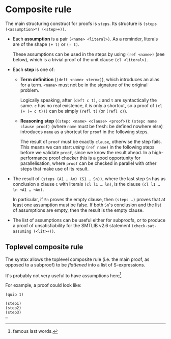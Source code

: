 # Composite rule

The main structuring construct for proofs is `steps`. Its structure is
`(steps (<assumption>*) (<step>+))`.

- Each **assumption** is a pair `(<name> <literal>)`.
  As a reminder, literals are of the shape `(+ t)` or `(- t)`.

  These assumptions can be used in the steps by using `(ref <name>)` (see below),
  which is a trivial proof of the unit clause `(cl <literal>)`.
  
- Each **step** is one of:

  * **Term definition** (`(deft <name> <term>)`), which introduces an
    alias for a term. `<name>` must not be in the signature of the original problem.

    Logically speaking, after `(deft c t)`, `c` and `t` are syntactically the
    same. `c` has no real existence, it is only a shortcut, so a proof
    of `(cl (+ (= c t)))` can be simply `(refl t)` (or `(refl c)`).

  * **Reasoning step** (`(stepc <name> <clause> <proof>)`):
    `(stepc name clause proof)` (where `name` must be fresh: be defined nowhere else)
    introduces `name` as a shortcut for `proof` in the following steps.

    The result of `proof` must be exactly `clause`, otherwise the step fails.
    This means we can start _using_ `(ref name)` in the following steps
    before we validate `proof`, since we know the result ahead. In a
    high-performance proof checker this is a good opportunity for parallelisation,
    where `proof` can be checked in parallel with other steps that make use of its
    result.

- The result of `(steps (A1 … Am) (S1 … Sn))`, where the last step
  `Sn` has as conclusion a clause `C` with literals `(cl l1 … ln)`,
  is the clause `(cl l1 … ln ¬A1 … ¬Am)`.

  In particular, if `Sn` proves the empty clause, then `(steps …)` proves
  that at least one assumption must be false. If both `Sn`'s conclusion
  and the list of assumptions are empty, then
  the result is the empty clause.

- The list of assumptions can be useful either for subproofs,
  or to produce a proof of unsatisfiability for
  the SMTLIB v2.6 statement `(check-sat-assuming (<lit>+))`.

## Toplevel composite rule

The syntax allows the toplevel composite rule
(i.e. the main proof, as opposed to a subproof)
to be _flattened_ into a list of S-expressions.

It's probably not very useful to have assumptions here[^1].

For example, a proof could look like:

```
(quip 1)

(step1)
(step2)
(step3)
…
```


[^1]: famous last words.
